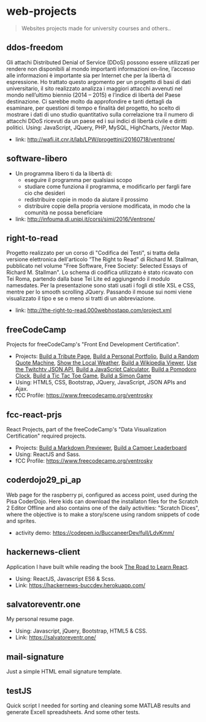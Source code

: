# web-projects
>Websites projects made for university courses and others..

## ddos-freedom

Gli attachi Distributed Denial of Service (DDoS) possono essere utilizzati per rendere non disponibili al mondo importanti 
informazioni on-line, l’accesso alle informazioni è importante sia per Internet che per la libertà di espressione.
Ho trattato questo argomento per un progetto di basi di dati universitario, il sito realizzato analizza i maggiori attacchi 
avvenuti nel mondo nell’ultimo biennio (2014 – 2015) e l’indice di libertà del Paese destinazione. Ci sarebbe molto da 
approfondire e tanti dettagli da esaminare, per questioni di tempo e finalità del progetto, ho scelto di mostrare i dati di 
uno studio quantitativo sulla correlazione tra il numero di attacchi DDoS ricevuti da un paese ed i sui indici di libertà civile 
e diritti politici. Using: JavaScript, JQuery, PHP, MySQL, HighCharts, jVector Map.
* link: http://wafi.iit.cnr.it/lab/LPW/progettini/20160718/ventrone/

## software-libero

* Un programma libero ti da la libertà di:
  * eseguire il programma per qualsiasi scopo
  * studiare come funziona il programma, e modificarlo per fargli fare cio che desideri
  * redistribuire copie in modo da aiutare il prossimo
  * distribuire copie della propria versione modificata, in modo che la comunità ne possa beneficiare
* link: http://infouma.di.unipi.it/corsi/simi/2016/Ventrone/

## right-to-read

Progetto realizzato per un corso di "Codifica dei Testi", si tratta della versione elettronica dell'articolo “The Right to Read" di Richard M. Stallman, pubblicato nel volume "Free Software, Free Society: Selected Essays of Richard M. Stallman". Lo schema di codifica utilizzato è stato ricavato con Tei Roma, partendo dalla base Tei Lite ed aggiungendo il modulo namesdates. Per la presentazione sono stati usati i fogli di stile XSL e CSS, mentre per lo smooth scrolling JQuery. Passando il mouse sui nomi viene visualizzato il tipo e se o meno si tratti di un abbreviazione. 
* link: http://the-right-to-read.000webhostapp.com/project.xml

## freeCodeCamp

Projects for freeCodeCamp's "Front End Development Certification". 
* Projects: [Build a Tribute Page](https://codepen.io/BuccaneerDev/full/VXYorJ/), [Build a Personal Portfolio](https://codepen.io/BuccaneerDev/full/YaypqP/), [Build a Random Quote Machine](https://codepen.io/BuccaneerDev/full/OvNRre/), [Show the Local Weather](https://codepen.io/BuccaneerDev/full/eMzQWL/), [Build a Wikipedia Viewer](https://codepen.io/BuccaneerDev/full/dmNpJY/), [Use the Twitchtv JSON API](https://codepen.io/BuccaneerDev/full/qoXeGK/), [Build a JavaScript Calculator](https://codepen.io/BuccaneerDev/full/KoQEzg/), [Build a Pomodoro Clock](https://codepen.io/BuccaneerDev/full/NYYjgo/), [Build a Tic Tac Toe Game](https://codepen.io/BuccaneerDev/full/eMLaQL/), [Build a Simon Game](https://codepen.io/BuccaneerDev/full/MVMbVz/)
* Using: HTML5, CSS, Bootstrap, JQuery, JavaScript, JSON APIs and Ajax.
* fCC Profile: https://www.freecodecamp.org/ventrosky

## fcc-react-prjs

React Projects, part of the freeCodeCamp's "Data Visualization Certification" required projects. 
* Projects: [Build a Markdown Previewer](https://codepen.io/BuccaneerDev/full/gzgjPM/), [Build a Camper Leaderboard](https://codepen.io/BuccaneerDev/full/wjyWmX/)
* Using: ReactJS and Sass. 
* fCC Profile: https://www.freecodecamp.org/ventrosky

## coderdojo29_pi_ap

Web page for the raspberry pi, configured as access point, used during the Pisa CoderDojo. Here kids can download the installaton files for the Scratch 2 Editor Offline and also contains one of the daily activities: "Scratch Dices", where the objective is to make a story/scene using random snippets of code and sprites.
* activity demo: https://codepen.io/BuccaneerDev/full/LdvKmm/

## hackernews-client

Application I have built while reading the book [The Road to Learn React](https://www.robinwieruch.de/the-road-to-learn-react/).
* Using: ReactJS, Javascript ES6 & Scss.
* Link: https://hackernews-buccdev.herokuapp.com/

## salvatoreventr.one

My personal resume page.
* Using: Javascript, jQuery, Bootstrap, HTML5 & CSS.
* Link: https://salvatoreventr.one/

## mail-signature

Just a simple HTML email signature template.

## testJS

Quick script I needed for sorting and cleaning some MATLAB results and generate Excell spreadsheets. And some other tests.

